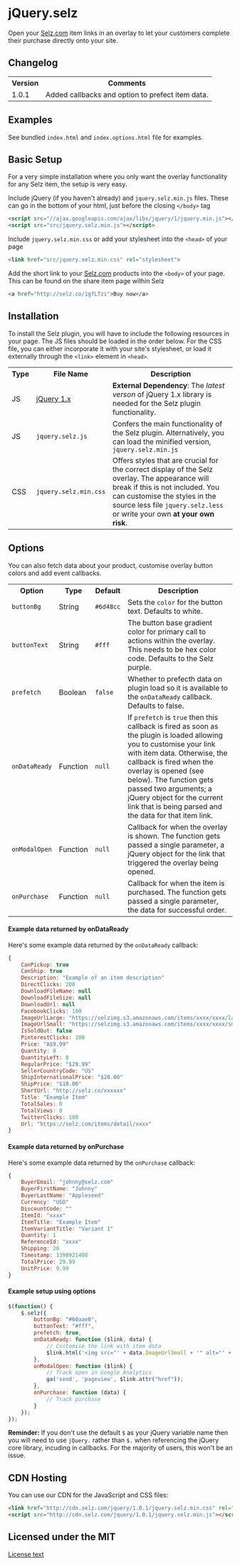 # jQuery.selz

Open your [Selz.com](https://selz.com) item links in an overlay to let your customers complete their purchase directly onto your site. 

## Changelog

<table class="table-basic">
  <tr>
    <th>Version</th>
    <th>Comments</th>
  </tr>
  <tr>
    <td>1.0.1</td> 
    <td>Added callbacks and option to prefect item data.</td>
  </tr>
</table>


## Examples

See bundled `index.html` and `index.options.html` file for examples.

## Basic Setup

For a very simple installation where you only want the overlay functionality for any Selz item, the setup is very easy. 

Include jQuery (if you haven't already) and `jquery.selz.min.js` files. These can go in the bottom of your html, just before the closing `</body>` tag

```html
<script src="//ajax.googleapis.com/ajax/libs/jquery/1/jquery.min.js"></script>
<script src="src/jquery.selz.min.js"></script>
```
Include `jquery.selz.min.css` or add your stylesheet into the `<head>` of your page

```html
<link href="src/jquery.selz.min.css" rel="stylesheet">
```

Add the short link to your [Selz.com](https://selz.com) products into the `<body>` of your page. This can be found on the share item page within Selz

```html
<a href="http://selz.co/1gfLTzi">Buy now</a>
```

## Installation

To install the Selz plugin, you will have to include the following resources in your page. The JS files should be loaded in the order below. For the CSS file, you can either incorporate it with your site's stylesheet, or load it externally through the `<link>` element in `<head>`.

<table class="table-basic">
  <tr>
    <th>Type</th>
    <th>File Name</th>
    <th>Description</th>
  </tr>
  <tr>
    <td>JS</td> 
    <td><a href="http://ajax.googleapis.com/ajax/libs/jquery/1/jquery.min.js" target="_blank">jQuery 1.x</a></td>
    <td><strong>External Dependency</strong>: The <em>latest verson</em> of jQuery 1.x library is needed for the Selz plugin functionality.</td>
  </tr>
  <tr>
    <td>JS</td>
    <td><code>jquery.selz.js</code></td>
    <td>Confers the main functionality of the Selz plugin. Alternatively, you can load the minified version, <code>jquery.selz.min.js</code></td>
  </tr>
  <tr>
    <td>CSS</td>
    <td><code>jquery.selz.min.css</code></td>
    <td>Offers styles that are crucial for the correct display of the Selz overlay. The appearance will break if this is not included. You can customise the styles in the source less file <code>jquery.selz.less</code> or write your own <strong>at your own risk</strong>.</td>
  </tr>
</table>


## Options

You can also fetch data about your product, customise overlay button colors and add event callbacks. 

<table class="table-basic">
  <tr>
    <th>Option</th>
    <th>Type</th>
    <th>Default</th>
    <th>Description</th>
  </tr>
  <tr>
    <td><code>buttonBg</code></td>
    <td>String</td>
    <td><code>#6d48cc</code></td>
    <td>Sets the <code>color</code> for the button text. Defaults to white.</td>
  </tr>
  <tr>
    <td><code>buttonText</code></td>
    <td>String</td>
    <td><code>#fff</code></td>
    <td>The button base gradient color for primary call to actions within the overlay. This needs to be hex color code. Defaults to the Selz purple.</td>
  </tr>
  <tr>
    <td><code>prefetch</code></td>
    <td>Boolean</td>
    <td><code>false</code></td>
    <td>Whether to prefecth data on plugin load so it is available to the <code>onDataReady</code> callback. Defaults to false.</td>
  </tr>
  <tr>
    <td><code>onDataReady</code></td>
    <td>Function</td>
    <td><code>null</code></td>
    <td>If <code>prefetch</code> is <code>true</code> then this callback is fired as soon as the plugin is loaded allowing you to customise your link with item data. Otherwise, the callback is fired when the overlay is opened (see below). The function gets passed two arguments; a jQuery object for the current link that is being parsed and the data for that item link.</td>
  </tr>
  <tr>
    <td><code>onModalOpen</code></td>
    <td>Function</td>
    <td><code>null</code></td>
    <td>Callback for when the overlay is shown. The function gets passed a single parameter, a jQuery object for the link that triggered the overlay being opened.</td>
  </tr>
  <tr>
    <td><code>onPurchase</code></td>
    <td>Function</td>
    <td><code>null</code></td>
    <td>Callback for when the item is purchased. The function gets passed a single parameter, the data for successful order.</td>
  </tr>
</table>

#### Example data returned by onDataReady

Here's some example data returned by the `onDataReady` callback:

```javascript
{
	CanPickup: true
	CanShip: true
	Description: "Example of an item description"
	DirectClicks: 200
	DownloadFileName: null
	DownloadFileSize: null
	DownloadUrl: null
	FacebookClicks: 100
	ImageUrlLarge: "https://selzimg.s3.amazonaws.com/items/xxxx/xxxx/large.jpg"
	ImageUrlSmall: "https://selzimg.s3.amazonaws.com/items/xxxx/xxxx/small.jpg"
	IsSoldOut: false
	PinterestClicks: 100
	Price: "A$9.99"
	Quantity: 8
	QuantityLeft: 8
	RegularPrice: "$29.99"
	SellerCountryCode: "US"
	ShipInternationalPrice: "$20.00"
	ShipPrice: "$10.00"
	ShortUrl: "http://selz.co/xxxxxx"
	Title: "Example Item"
	TotalSales: 0
	TotalViews: 0
	TwitterClicks: 100
	Url: "https://selz.com/items/detail/xxxx"
}
```

#### Example data returned by onPurchase 

Here's some example data returned by the `onPurchase` callback:

```javascript
{
	BuyerEmail: "johnny@selz.com"
	BuyerFirstName: "Johnny"
	BuyerLastName: "Appleseed"
	Currency: "USD"
	DiscountCode: ""
	ItemId: "xxxx"
	ItemTitle: "Example Item"
	ItemVariantTitle: "Variant 1"
	Quantity: 1
	ReferenceId: "xxxx"
	Shipping: 20
	Timestamp: 1398921408
	TotalPrice: 29.99
	UnitPrice: 9.99
}
```

#### Example setup using options

```javascript
$(function() {
	$.selz({
    	buttonBg: "#60aae0",
    	buttonText: "#fff",
   		prefetch: true,
    	onDataReady: function ($link, data) {
    		// Customise the link with item data
        	$link.html('<img src="' + data.ImageUrlSmall + '" alt="' + data.Title + '">' + data.Title);
    	},
    	onModalOpen: function ($link) {
    		// Track open in Google Analytics
			ga('send', 'pageview', $link.attr("href")); 
    	},
        onPurchase: function (data) {
            // Track purchase
        }
    });
});
```

**Reminder:** If you don't use the default `$` as your jQuery variable name then you will need to use `jQuery.` rather than `$.` when referencing the jQuery core library, incuding in callbacks. For the majority of users, this won't be an issue.

## CDN Hosting

You can use our CDN for the JavaScript and CSS files:

```html
<link href="http://cdn.selz.com/jquery/1.0.1/jquery.selz.min.css" rel="stylesheet">
<script src="http://cdn.selz.com/jquery/1.0.1/jquery.selz.min.js"></script>
```

## Licensed under the MIT

[License text](http://www.opensource.org/licenses/mit-license.php)
